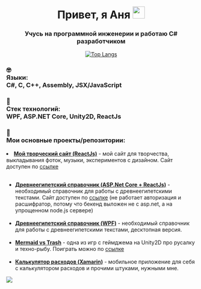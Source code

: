 <h1 align="center">Привет, я Аня
<img src="https://github.com/blackcater/blackcater/raw/main/images/Hi.gif" height="32"/></h1>
<h3 align="center">Учусь на программной инженерии и работаю C# разработчиком</h3>
<div align="center"> 
  
[![Top Langs](https://github-readme-stats.vercel.app/api/top-langs/?username=floralunit&layout=compact)](https://github.com/floralunit/github-readme-stats) 

</div>
<h3>🤓 <br>Языки:</br> C#, C, C++, Assembly, JSX/JavaScript</h3>
<h3>🌱 <br>Стек технологий:</br> WPF, ASP.NET Core, Unity2D, ReactJs</h3>
<h3>🔭 <br>Мои основные проекты/репозитории:</br></h3>
<li><a href="https://github.com/floralunit/floralunit-website-reactjs"><b> Мой творческий сайт (ReactJs)</b></a> - мой сайт для творчества, выкладывания фоток, музыки, экспериментов с дизайном. Сайт доступен по <a href="https://floralunit.neocities.org/">ссылке</a></li>
<br/>
<ul>
<li><a href="https://github.com/floralunit/Ancient-Egyptian-Dictionary-AspNET-ReactJS-MLNet"><b> Древнеегипетский справочник (ASP.Net Core + ReactJs)</b></a> - необходимый справочник для работы с древнеегипетскими текстами. Сайт доступен по <a href="https://floralunit.github.io/ancient-egyptian-dictionary/">ссылке</a> (не работает авторизация и расшифратор, потому что бекенд выложен не с asp.net, а на упрощенном node.js сервере)</li>
<br/>
<li><a href="https://github.com/floralunit/Ancient-Egyptian-Hieroglyphic-Dictionary-WPF-MsSQL"><b> Древнеегипетский справочник (WPF)</b></a> - необходимый справочник для работы с древнеегипетскими текстами, десктопная версия.</li>
  <br/>
<li><a href="https://github.com/floralunit/TrashMermaid-Unity-GameJam"><b> Mermaid vs Trash</b></a> - одна из игр с геймджема на Unity2D про русалку и техно-рыбу. Поиграть можно по <a href="https://floralunit.github.io/TrashMermaid-build/">ссылке</a> </li>
  <br/>
<li><a href="https://github.com/floralunit/ToDoListWithFinances-Xamarin-SQLite-MobileApp"><b> Калькулятор расходов (Xamarin)</b></a> - мобильное приложение для себя с калькулятором расходов и прочими штуками, нужными мне.</li>
</ul>

![](https://komarev.com/ghpvc/?username=floralunit)
